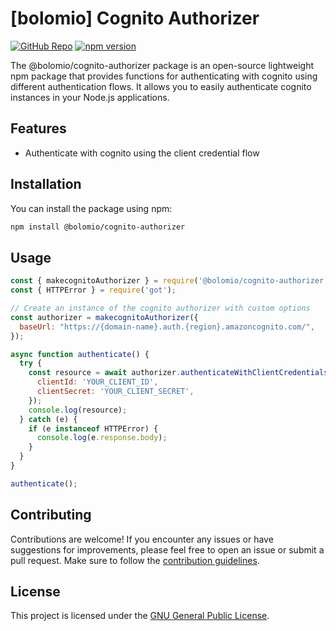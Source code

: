 # [bolomio] Cognito Authorizer

[![GitHub Repo](https://img.shields.io/badge/GitHub-Repository-blue?logo=github)](https://github.com/bolomio/cognito-authorizer)
[![npm version](https://badge.fury.io/js/%40bolomio%2Fcognito-authorizer.svg)](https://www.npmjs.com/package/@bolomio/cognito-authorizer)

The @bolomio/cognito-authorizer package is an open-source lightweight npm package that provides functions for authenticating with cognito using different authentication flows. It allows you to easily authenticate cognito instances in your Node.js applications.

## Features

- Authenticate with cognito using the client credential flow

## Installation

You can install the package using npm:

```bash
npm install @bolomio/cognito-authorizer
```

## Usage

```javascript
const { makecognitoAuthorizer } = require('@bolomio/cognito-authorizer');
const { HTTPError } = require('got');

// Create an instance of the cognito authorizer with custom options
const authorizer = makecognitoAuthorizer({
  baseUrl: "https://{domain-name}.auth.{region}.amazoncognito.com/",
});

async function authenticate() {
  try {
    const resource = await authorizer.authenticateWithClientCredentials({
      clientId: 'YOUR_CLIENT_ID',
      clientSecret: 'YOUR_CLIENT_SECRET',
    });
    console.log(resource);
  } catch (e) {
    if (e instanceof HTTPError) {
      console.log(e.response.body);
    }
  }
}

authenticate();
```

## Contributing

Contributions are welcome! If you encounter any issues or have suggestions for improvements, please feel free to open an issue or submit a pull request. Make sure to follow the [contribution guidelines](./CONTRIBUTING.md).

## License

This project is licensed under the [GNU General Public License](LICENSE).
